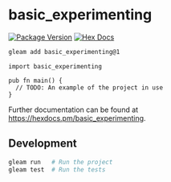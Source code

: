 # basic_experimenting

[![Package Version](https://img.shields.io/hexpm/v/basic_experimenting)](https://hex.pm/packages/basic_experimenting)
[![Hex Docs](https://img.shields.io/badge/hex-docs-ffaff3)](https://hexdocs.pm/basic_experimenting/)

```sh
gleam add basic_experimenting@1
```
```gleam
import basic_experimenting

pub fn main() {
  // TODO: An example of the project in use
}
```

Further documentation can be found at <https://hexdocs.pm/basic_experimenting>.

## Development

```sh
gleam run   # Run the project
gleam test  # Run the tests
```
